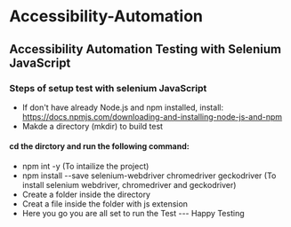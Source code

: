 # Accessibility-Automation
## Accessibility Automation Testing with Selenium JavaScript 
### Steps of setup test with selenium JavaScript 
* If don't have already Node.js and npm installed, install: https://docs.npmjs.com/downloading-and-installing-node-js-and-npm
* Makde a directory (mkdir) to build test
#### cd the dirctory and run the following command:
* npm int -y (To intailize the project)
* npm install --save selenium-webdriver chromedriver geckodriver (To install selenium webdriver, chromedriver and geckodriver)
* Create a folder inside the directory
* Creat a file inside the folder with js extension
* Here you go you are all set to run the Test --- Happy Testing 

